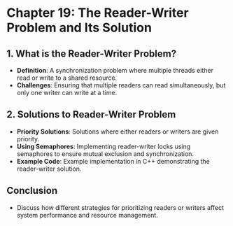 # Chapter 19: The Reader-Writer Problem and Its Solution

## 1. What is the Reader-Writer Problem?
- **Definition**: A synchronization problem where multiple threads either read or write to a shared resource.
- **Challenges**: Ensuring that multiple readers can read simultaneously, but only one writer can write at a time.

## 2. Solutions to Reader-Writer Problem
- **Priority Solutions**: Solutions where either readers or writers are given priority.
- **Using Semaphores**: Implementing reader-writer locks using semaphores to ensure mutual exclusion and synchronization.
- **Example Code**: Example implementation in C++ demonstrating the reader-writer solution.

## Conclusion
- Discuss how different strategies for prioritizing readers or writers affect system performance and resource management.
